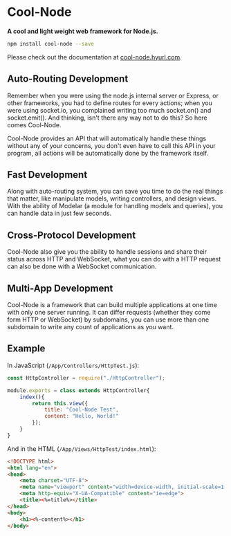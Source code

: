 # Cool-Node

**A cool and light weight web framework for Node.js.**

```sh
npm install cool-node --save
```

Please check out the documentation at 
[cool-node.hyurl.com](http://cool-node.hyurl.com).

## Auto-Routing Development

Remember when you were using the node.js internal server or Express, or other frameworks, you had to define routes for every actions; when you were using socket.io, you complained writing too much socket.on() and socket.emit(). And thinking, isn't there any way not to do this? So here comes Cool-Node.

Cool-Node provides an API that will automatically handle these things without any of your concerns, you don't even have to call this API in your program, all actions will be automatically done by the framework itself.

## Fast Development

Along with auto-routing system, you can save you time to do the real things that matter, like manipulate models, writing controllers, and design views. With the ability of Modelar (a module for handling models and queries), you can handle data in just few seconds.

## Cross-Protocol Development

Cool-Node also give you the ability to handle sessions and share their status across HTTP and WebSocket, what you can do with a HTTP request can also be done with a WebSocket communication.

## Multi-App Development

Cool-Node is a framework that can build multiple applications at one time with only one server running. It can differ requests (whether they come form HTTP or WebSocket) by subdomains, you can use more than one subdomain to write any count of applications as you want.

## Example

In JavaScript (`/App/Controllers/HttpTest.js`):

```javascript
const HttpController = require("./HttpController");

module.exports = class extends HttpController{
    index(){
        return this.view({
            title: "Cool-Node Test",
            content: "Hello, World!"
        });
    }
}
```

And in the HTML (`/App/Views/HttpTest/index.html`):

```html
<!DOCTYPE html>
<html lang="en">
<head>
    <meta charset="UTF-8">
    <meta name="viewport" content="width=device-width, initial-scale=1.0">
    <meta http-equiv="X-UA-Compatible" content="ie=edge">
    <title><%=title%></title>
</head>
<body>
    <h1><%-content%></h1>
</body>
```